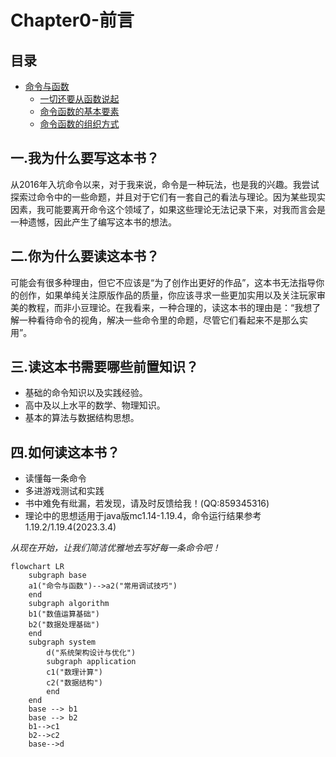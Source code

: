 # Chapter0-前言

## 目录

- [命令与函数](chatper1-命令与函数)
  - [一切还要从函数说起](chatper1-命令与函数/1.一切还要从函数说起.md)
  - [命令函数的基本要素](chatper1-命令与函数/2.命令函数的基本要素.md)
  - [命令函数的组织方式](chatper1-命令与函数/3.命令函数的组织方式.md)

## 一.我为什么要写这本书？

从2016年入坑命令以来，对于我来说，命令是一种玩法，也是我的兴趣。我尝试探索过命令中的一些命题，并且对于它们有一套自己的看法与理论。因为某些现实因素，我可能要离开命令这个领域了，如果这些理论无法记录下来，对我而言会是一种遗憾，因此产生了编写这本书的想法。

## 二.你为什么要读这本书？

可能会有很多种理由，但它不应该是“为了创作出更好的作品”，这本书无法指导你的创作，如果单纯关注原版作品的质量，你应该寻求一些更加实用以及关注玩家审美的教程，而非小豆理论。在我看来，一种合理的，读这本书的理由是：“我想了解一种看待命令的视角，解决一些命令里的命题，尽管它们看起来不是那么实用”。

## 三.读这本书需要哪些前置知识？

- 基础的命令知识以及实践经验。
- 高中及以上水平的数学、物理知识。
- 基本的算法与数据结构思想。

## 四.如何读这本书？

- 读懂每一条命令
- 多进游戏测试和实践
- 书中难免有纰漏，若发现，请及时反馈给我！(QQ:859345316)
- 理论中的思想适用于java版mc1.14-1.19.4，命令运行结果参考1.19.2/1.19.4(2023.3.4)

*从现在开始，让我们简洁优雅地去写好每一条命令吧！*

```mermaid
flowchart LR
    subgraph base
    a1("命令与函数")-->a2("常用调试技巧")
    end
    subgraph algorithm
    b1("数值运算基础")
    b2("数据处理基础")
    end
    subgraph system
        d("系统架构设计与优化")
        subgraph application
        c1("数理计算")
        c2("数据结构")
        end
    end
    base --> b1
    base --> b2
    b1-->c1
    b2-->c2
    base-->d
```
